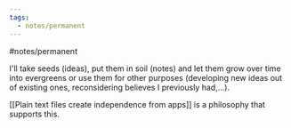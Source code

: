 ```yaml
---
tags:
  - notes/permanent
---
```

#notes/permanent 

I'll take seeds (ideas), put them in soil (notes) and let them grow over time into evergreens or use them for other purposes (developing new ideas out of existing ones, reconsidering believes I previously had,...).

[[Plain text files create independence from apps]] is a philosophy that supports this.